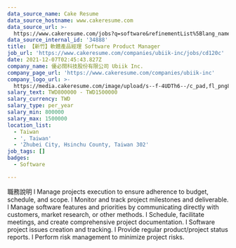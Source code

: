 ```yaml
---
data_source_name: Cake Resume
data_source_hostname: www.cakeresume.com
data_source_url: >-
  https://www.cakeresume.com/jobs?q=software&refinementList%5Blang_name%5D%5B0%5D=English&refinementList%5Bsalary_type%5D=per_year&range%5Bsalary_range%5D%5Bmin%5D=1000000&page=2
data_source_internal_id: '34888'
title: 【新竹】軟體產品經理 Software Product Manager
job_url: 'https://www.cakeresume.com/companies/ubiik-inc/jobs/cd120c'
date: 2021-12-07T02:45:43.827Z
company_name: 優必闊科技股份有限公司 Ubiik Inc.
company_page_url: 'https://www.cakeresume.com/companies/ubiik-inc'
company_logo_url: >-
  https://media.cakeresume.com/image/upload/s--f-4UDTh6--/c_pad,fl_png8,h_200,w_200/v1616729462/w5oshimuxmurdi30f270.png
salary_text: TWD800000 - TWD1500000
salary_currency: TWD
salary_type: per_year
salary_min: 800000
salary_max: 1500000
location_list:
  - Taiwan
  - ', Taiwan'
  - 'Zhubei City, Hsinchu County, Taiwan 302'
job_tags: []
badges:
  - Software

---
```


職務說明 l Manage projects execution to ensure adherence to budget, schedule, and scope. l Monitor and track project milestones and deliverable. l Manage software features and priorities by communicating directly with customers, market research, or other methods. l Schedule, facilitate meetings, and create comprehensive project documentation. l Software project issues creation and tracking. l Provide regular product/project status reports. l Perform risk management to minimize project risks.